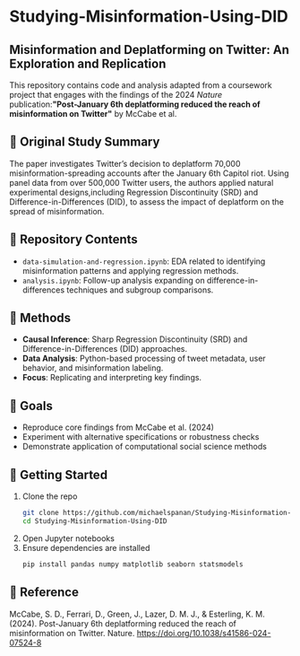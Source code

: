 # Studying-Misinformation-Using-DID

## Misinformation and Deplatforming on Twitter: An Exploration and Replication

This repository contains code and analysis adapted from a coursework project that engages with the findings of the 2024 *Nature* publication:**"Post-January 6th deplatforming reduced the reach of misinformation on Twitter"** by McCabe et al.

## 📘 Original Study Summary

The paper investigates Twitter’s decision to deplatform 70,000 misinformation-spreading accounts after the January 6th Capitol riot. Using panel data from over 500,000 Twitter users, the authors applied natural experimental designs,including Regression Discontinuity (SRD) and Difference-in-Differences (DID), to assess the impact of deplatform on the spread of misinformation.

## 📁 Repository Contents

- `data-simulation-and-regression.ipynb`: EDA related to identifying misinformation patterns and applying regression methods.
- `analysis.ipynb`: Follow-up analysis expanding on difference-in-differences techniques and subgroup comparisons.

## 🧪 Methods

- **Causal Inference**: Sharp Regression Discontinuity (SRD) and Difference-in-Differences (DID) approaches.
- **Data Analysis**: Python-based processing of tweet metadata, user behavior, and misinformation labeling.
- **Focus**: Replicating and interpreting key findings.

## 🎯 Goals

- Reproduce core findings from McCabe et al. (2024)
- Experiment with alternative specifications or robustness checks
- Demonstrate application of computational social science methods

## 🚀 Getting Started

1. Clone the repo  
   ```bash
   git clone https://github.com/michaelspanan/Studying-Misinformation-Using-DID.git
   cd Studying-Misinformation-Using-DID

2. Open Jupyter notebooks
3. Ensure dependencies are installed
   ```bash
   pip install pandas numpy matplotlib seaborn statsmodels

## 🔗 Reference
McCabe, S. D., Ferrari, D., Green, J., Lazer, D. M. J., & Esterling, K. M. (2024). Post-January 6th deplatforming reduced the reach of misinformation on Twitter. Nature. https://doi.org/10.1038/s41586-024-07524-8
